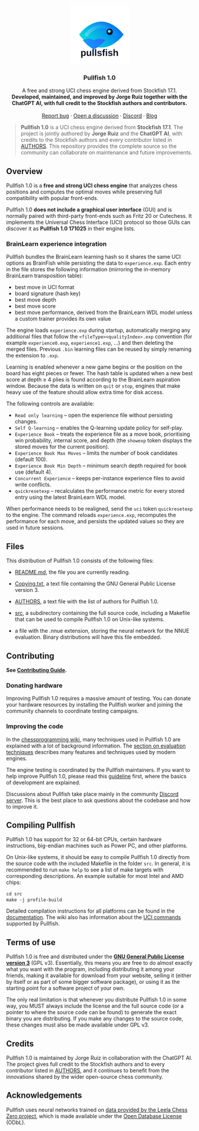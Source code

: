 <div align="center">

  <img src="assets/pullsfish-logo.svg" alt="Pullfish logo" width="160">

  <h3>Pullfish 1.0</h3>

  A free and strong UCI chess engine derived from Stockfish 17.1.
  <br>
  <strong>Developed, maintained, and improved by Jorge Ruiz together with the ChatGPT AI, with full credit to the Stockfish authors and contributors.</strong>
  <br>
  <br>
  <a href="https://github.com/jorgeluisruiz/pullfish/issues/new">Report bug</a>
  ·
  <a href="https://github.com/jorgeluisruiz/pullfish/discussions/new">Open a discussion</a>
  ·
  <a href="https://discord.gg/GWDRS3kU6R">Discord</a>
  ·
  <a href="https://pullfish.org/blog">Blog</a>

</div>

> **Pullfish 1.0** is a UCI chess engine derived from **Stockfish 17.1**. The
> project is jointly authored by **Jorge Ruiz** and the **ChatGPT AI**, with
> credits to the Stockfish authors and every contributor listed in
> [AUTHORS](AUTHORS). This repository provides the complete source so the
> community can collaborate on maintenance and future improvements.

## Overview

Pullfish 1.0 is a **free and strong UCI chess engine** that analyzes chess positions
and computes the optimal moves while preserving full compatibility with popular
front-ends.

Pullfish 1.0 **does not include a graphical user interface** (GUI) and is normally
paired with third-party front-ends such as Fritz 20 or Cutechess. It implements
the Universal Chess Interface (UCI) protocol so those GUIs can discover it as
**Pullfish 1.0 171025** in their engine lists.

### BrainLearn experience integration

Pullfish bundles the BrainLearn learning hash so it shares the same UCI options
as BrainFish while persisting the data to `experience.exp`. Each entry in the
file stores the following information (mirroring the in-memory BrainLearn
transposition table):

* best move in UCI format
* board signature (hash key)
* best move depth
* best move score
* best move performance, derived from the BrainLearn WDL model unless a custom
  trainer provides its own value

The engine loads `experience.exp` during startup, automatically merging any
additional files that follow the `<fileType><qualityIndex>.exp` convention (for
example `experience0.exp`, `experience1.exp`, …) and then deleting the merged
files. Previous `.bin` learning files can be reused by simply renaming the
extension to `.exp`.

Learning is enabled whenever a new game begins or the position on the board has
eight pieces or fewer. The hash table is updated when a new best score at depth
≥ 4 plies is found according to the BrainLearn aspiration window. Because the
data is written on `quit` or `stop`, engines that make heavy use of the feature
should allow extra time for disk access.

The following controls are available:

* `Read only learning` – open the experience file without persisting changes.
* `Self Q-learning` – enables the Q-learning update policy for self-play.
* `Experience Book` – treats the experience file as a move book, prioritising
  win probability, internal score, and depth (the `showexp` token displays the
  stored moves for the current position).
* `Experience Book Max Moves` – limits the number of book candidates (default
  100).
* `Experience Book Min Depth` – minimum search depth required for book use
  (default 4).
* `Concurrent Experience` – keeps per-instance experience files to avoid write
  conflicts.
* `quickresetexp` – recalculates the performance metric for every stored entry
  using the latest BrainLearn WDL model.

When performance needs to be realigned, send the `uci` token `quickresetexp` to
the engine. The command reloads `experience.exp`, recomputes the performance for
each move, and persists the updated values so they are used in future sessions.

## Files

This distribution of Pullfish 1.0 consists of the following files:

  * [README.md](README.md), the file you are currently reading.

  * [Copying.txt](Copying.txt), a text file containing the GNU General Public
    License version 3.

  * [AUTHORS](AUTHORS), a text file with the list of authors for Pullfish 1.0.

  * [src](src), a subdirectory containing the full source code, including a
    Makefile that can be used to compile Pullfish 1.0 on Unix-like systems.

  * a file with the .nnue extension, storing the neural network for the NNUE
    evaluation. Binary distributions will have this file embedded.

## Contributing

__See [Contributing Guide](CONTRIBUTING.md).__

### Donating hardware

Improving Pullfish 1.0 requires a massive amount of testing. You can donate your
hardware resources by installing the Pullfish worker and joining the community
channels to coordinate testing campaigns.

### Improving the code

In the [chessprogramming wiki](https://www.chessprogramming.org/Main_Page), many
techniques used in Pullfish 1.0 are explained with a lot of background information.
The [section on evaluation techniques](https://www.chessprogramming.org/Evaluation)
describes many features and techniques used by modern engines.

The engine testing is coordinated by the Pullfish maintainers. If you want to
help improve Pullfish 1.0, please read this
[guideline](https://github.com/jorgeluisruiz/pullfish/wiki/Getting-Started)
first, where the basics of development are explained.

Discussions about Pullfish take place mainly in the community
[Discord server](https://discord.gg/GWDRS3kU6R). This is the best place to ask
questions about the codebase and how to improve it.

## Compiling Pullfish

Pullfish 1.0 has support for 32 or 64-bit CPUs, certain hardware instructions,
big-endian machines such as Power PC, and other platforms.

On Unix-like systems, it should be easy to compile Pullfish 1.0 directly from the
source code with the included Makefile in the folder `src`. In general, it is
recommended to run `make help` to see a list of make targets with corresponding
descriptions. An example suitable for most Intel and AMD chips:

```
cd src
make -j profile-build
```

Detailed compilation instructions for all platforms can be found in the
[documentation](https://github.com/jorgeluisruiz/pullfish/wiki/Compilation). The
wiki also has information about the
[UCI commands](https://github.com/jorgeluisruiz/pullfish/wiki/UCI-Commands)
supported by Pullfish.

## Terms of use

Pullfish 1.0 is free and distributed under the
[**GNU General Public License version 3**](Copying.txt) (GPL v3). Essentially,
this means you are free to do almost exactly what you want with the program,
including distributing it among your friends, making it available for download
from your website, selling it (either by itself or as part of some bigger
software package), or using it as the starting point for a software project of
your own.

The only real limitation is that whenever you distribute Pullfish 1.0 in some way,
you MUST always include the license and the full source code (or a pointer to
where the source code can be found) to generate the exact binary you are
distributing. If you make any changes to the source code, these changes must
also be made available under GPL v3.

## Credits

Pullfish 1.0 is maintained by Jorge Ruiz in collaboration with the ChatGPT AI.
The project gives full credit to the Stockfish authors and to every contributor
listed in [AUTHORS](AUTHORS), and it continues to benefit from the innovations
shared by the wider open-source chess community.

## Acknowledgements

Pullfish uses neural networks trained on
[data provided by the Leela Chess Zero project](https://training.lczero.org/),
which is made available under the
[Open Database License](https://opendatacommons.org/licenses/odbl/) (ODbL).


